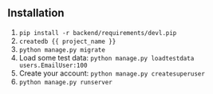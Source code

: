 ## Installation

1. `pip install -r backend/requirements/devl.pip`
1. `createdb {{ project_name }}`
1. `python manage.py migrate`
1. Load some test data: `python manage.py loadtestdata users.EmailUser:100`
1. Create your account: `python manage.py createsuperuser`
1. `python manage.py runserver`
